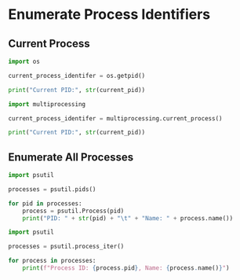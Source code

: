# Enumerate Process Identifiers

## Current Process

```python
import os

current_process_identifer = os.getpid()

print("Current PID:", str(current_pid))
```

```python
import multiprocessing

current_process_identifer = multiprocessing.current_process()

print("Current PID:", str(current_pid))
```

## Enumerate All Processes

```python
import psutil

processes = psutil.pids()

for pid in processes:
    process = psutil.Process(pid)
    print("PID: " + str(pid) + "\t" + "Name: " + process.name())
```

```python
import psutil

processes = psutil.process_iter()

for process in processes:
    print(f"Process ID: {process.pid}, Name: {process.name()}")
```